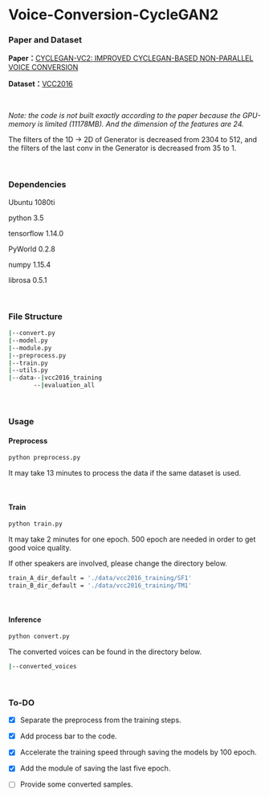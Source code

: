 

# Voice-Conversion-CycleGAN2

### Paper and Dataset

**Paper：**[CYCLEGAN-VC2: IMPROVED CYCLEGAN-BASED NON-PARALLEL VOICE CONVERSION](https://ieeexplore.ieee.org/stamp/stamp.jsp?tp=&arnumber=8682897)

**Dataset：**[VCC2016](https://datashare.is.ed.ac.uk/handle/10283/2211)

<br/>

*Note: the code is not built exactly according to the paper because the GPU-memory is limited (11178MB). And the dimension of the features are 24.*

The filters of the 1D -> 2D of Generator is decreased from 2304 to 512, and the filters of the last conv in the Generator is decreased from 35 to 1. 

<br/>

### Dependencies

Ubuntu 1080ti

python 3.5

tensorflow 1.14.0

PyWorld 0.2.8

numpy 1.15.4

librosa 0.5.1

<br/>

### File Structure

```bash
|--convert.py
|--model.py
|--module.py
|--preprocess.py
|--train.py
|--utils.py
|--data--|vcc2016_training
       --|evaluation_all
```

<br/>

### Usage

#### Preprocess

```python
python preprocess.py
```

It may take 13 minutes to process the data if the same dataset is used.

<br/>

#### Train

```python
python train.py
```

It may take 2 minutes for one epoch.  500 epoch are needed in order to get good voice quality.



If other speakers are involved, please change the directory below.

```bash
train_A_dir_default = './data/vcc2016_training/SF1'
train_B_dir_default = './data/vcc2016_training/TM1'
```

<br/>

#### Inference

```python
python convert.py
```

The converted voices can be found in the directory below.

```bash
|--converted_voices
```

<br/>

### To-DO

- [x] Separate the preprocess from the training steps.
- [x] Add process bar to the code.
- [x] Accelerate the training speed through saving the models by 100 epoch.
- [x] Add the module of saving the last five epoch.
- [ ] Provide some converted samples.

